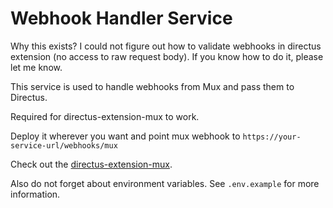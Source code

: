 # Webhook Handler Service

Why this exists? I could not figure out how to validate webhooks in directus extension (no access to raw request body). If you know how to do it, please let me know.

This service is used to handle webhooks from Mux and pass them to Directus.

Required for directus-extension-mux to work.

Deploy it wherever you want and point mux webhook to `https://your-service-url/webhooks/mux`

Check out the [directus-extension-mux](https://github.com/gigor/directus-extension-mux).

Also do not forget about environment variables. See `.env.example` for more information.
